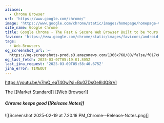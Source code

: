 ```yaml
---
aliases:
  - Chrome Browser
url: 'https://www.google.com/chrome/'
image: 'https://www.google.com/chrome/static/images/homepage/homepage-v2.png'
site_name: Google Chrome
title: Google Chrome - The Fast & Secure Web Browser Built to be Yours
favicon: 'https://www.google.com/chrome/static/images/favicons/android-icon-192x192.png'
tags:
  - Web-Browsers
og_screenshot_url: >-
  https://og-screenshots-prod.s3.amazonaws.com/1366x768/80/false/f017c8050d1c5fcdb4511ba7fa11d3f363165748200d77db41845a647e6acfb6.jpeg
og_last_fetch: 2025-03-07T05:19:01.805Z
last_jina_request: '2025-03-09T05:58:40.675Z'
jina_error: TIMEOUT
---
```

https://youtu.be/v7mQ_eaT4Gw?si=Bu0ZDsGe8ldQ8rVI

The [[Market Standard]] [[Web Browser]]

##### Chrome keeps good [[Release Notes]]
![[Screenshot 2025-02-19 at 7.20.18 PM_Chrome--Release-Notes.png]]
